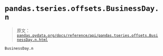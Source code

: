 # `pandas.tseries.offsets.BusinessDay.n`

> 原文：[`pandas.pydata.org/docs/reference/api/pandas.tseries.offsets.BusinessDay.n.html`](https://pandas.pydata.org/docs/reference/api/pandas.tseries.offsets.BusinessDay.n.html)

```py
BusinessDay.n
```
